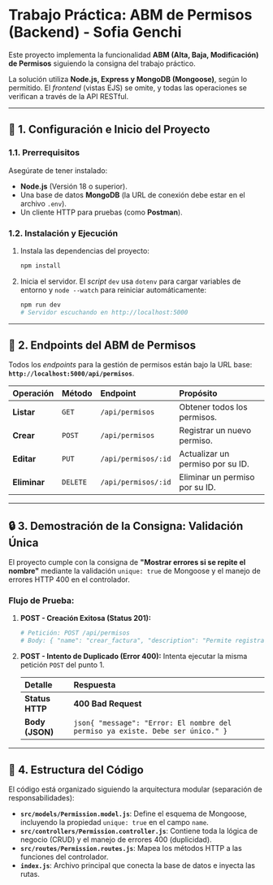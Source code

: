 # Trabajo Práctica: ABM de Permisos (Backend) - Sofia Genchi

Este proyecto implementa la funcionalidad **ABM (Alta, Baja, Modificación) de Permisos** siguiendo la consigna del trabajo práctico.

La solución utiliza **Node.js, Express y MongoDB (Mongoose)**, según lo permitido. El *frontend* (vistas EJS) se omite, y todas las operaciones se verifican a través de la API RESTful.

---

## 🚀 1. Configuración e Inicio del Proyecto

### 1.1. Prerrequisitos

Asegúrate de tener instalado:
* **Node.js** (Versión 18 o superior).
* Una base de datos **MongoDB** (la URL de conexión debe estar en el archivo `.env`).
* Un cliente HTTP para pruebas (como **Postman**).

### 1.2. Instalación y Ejecución

1.  Instala las dependencias del proyecto:
    ```bash
    npm install
    ```

2.  Inicia el servidor. El *script* `dev` usa `dotenv` para cargar variables de entorno y `node --watch` para reiniciar automáticamente:
    ```bash
    npm run dev
    # Servidor escuchando en http://localhost:5000
    ```

---

## 🧪 2. Endpoints del ABM de Permisos

Todos los *endpoints* para la gestión de permisos están bajo la URL base: **`http://localhost:5000/api/permisos`**.

| Operación | Método | Endpoint | Propósito |
| :--- | :--- | :--- | :--- |
| **Listar** | `GET` | `/api/permisos` | Obtener todos los permisos. |
| **Crear** | `POST` | `/api/permisos` | Registrar un nuevo permiso. |
| **Editar** | `PUT` | `/api/permisos/:id` | Actualizar un permiso por su ID. |
| **Eliminar** | `DELETE` | `/api/permisos/:id` | Eliminar un permiso por su ID. |

---

## 🔒 3. Demostración de la Consigna: Validación Única

El proyecto cumple con la consigna de **"Mostrar errores si se repite el nombre"** mediante la validación `unique: true` de Mongoose y el manejo de errores HTTP 400 en el controlador.

### Flujo de Prueba:

1.  **POST - Creación Exitosa (Status 201):**
    ```bash
    # Petición: POST /api/permisos
    # Body: { "name": "crear_factura", "description": "Permite registrar una nueva factura." }
    ```

2.  **POST - Intento de Duplicado (Error 400):**
    Intenta ejecutar la misma petición `POST` del punto 1.

    | Detalle | Respuesta |
    | :--- | :--- |
    | **Status HTTP** | **400 Bad Request** |
    | **Body (JSON)** | ```json{ "message": "Error: El nombre del permiso ya existe. Debe ser único." }``` |

---

## 📝 4. Estructura del Código

El código está organizado siguiendo la arquitectura modular (separación de responsabilidades):

* **`src/models/Permission.model.js`**: Define el esquema de Mongoose, incluyendo la propiedad `unique: true` en el campo `name`.
* **`src/controllers/Permission.controller.js`**: Contiene toda la lógica de negocio (CRUD) y el manejo de errores 400 (duplicidad).
* **`src/routes/Permission.routes.js`**: Mapea los métodos HTTP a las funciones del controlador.
* **`index.js`**: Archivo principal que conecta la base de datos e inyecta las rutas.
